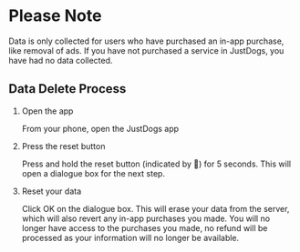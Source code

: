 # Please Note
Data is only collected for users who have purchased an in-app purchase, like removal of ads. If you have not purchased a service in JustDogs, you have had no data collected.

## Data Delete Process
1. Open the app

   From your phone, open the JustDogs app
2. Press the reset button

    Press and hold the reset button (indicated by 💫) for 5 seconds. This will open a dialogue box for the next step.
3. Reset your data

    Click OK on the dialogue box. This will erase your data from the server, which will also revert any in-app purchases you made. You will no longer have access to the purchases you made, no refund will be processed as your information will no longer be available.